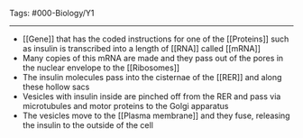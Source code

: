 Tags: #000-Biology/Y1

---
- [[Gene]] that has the coded instructions for one of the [[Proteins]] such as insulin is transcribed into a length of [[RNA]] called [[mRNA]] 
- Many copies of this mRNA are made and they pass out of the pores in the nuclear envelope to the [[Ribosomes]]
- The insulin molecules pass into the cisternae of the [[RER]] and along these hollow sacs
- Vesicles with insulin inside are pinched off from the RER and pass via microtubules and motor proteins to the Golgi apparatus 
- The vesicles move to the [[Plasma membrane]] and they fuse, releasing the insulin to the outside of the cell

